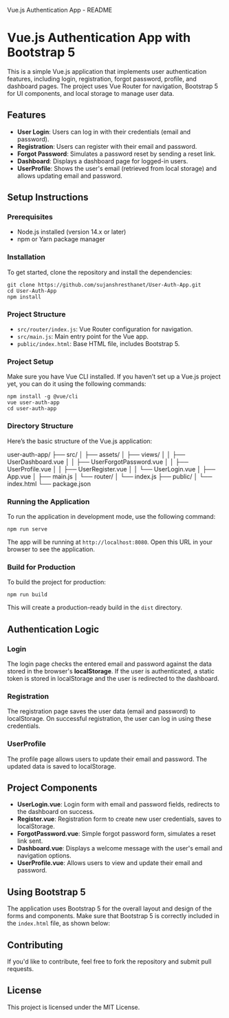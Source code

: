   Vue.js Authentication App - README

Vue.js Authentication App with Bootstrap 5
==========================================

This is a simple Vue.js application that implements user authentication features, including login, registration, forgot password, profile, and dashboard pages. The project uses Vue Router for navigation, Bootstrap 5 for UI components, and local storage to manage user data.

Features
--------

*   **User Login**: Users can log in with their credentials (email and password).
*   **Registration**: Users can register with their email and password.
*   **Forgot Password**: Simulates a password reset by sending a reset link.
*   **Dashboard**: Displays a dashboard page for logged-in users.
*   **UserProfile**: Shows the user's email (retrieved from local storage) and allows updating email and password.

Setup Instructions
------------------

### Prerequisites

*   Node.js installed (version 14.x or later)
*   npm or Yarn package manager

### Installation

To get started, clone the repository and install the dependencies:

    
    git clone https://github.com/sujanshresthanet/User-Auth-App.git
    cd User-Auth-App
    npm install
    

### Project Structure

*   `src/router/index.js`: Vue Router configuration for navigation.
*   `src/main.js`: Main entry point for the Vue app.
*   `public/index.html`: Base HTML file, includes Bootstrap 5.

### Project Setup
Make sure you have Vue CLI installed. If you haven’t set up a Vue.js project yet, you can do it using the following commands:

    
    npm install -g @vue/cli
    vue user-auth-app
    cd user-auth-app
    


### Directory Structure
Here’s the basic structure of the Vue.js application:

user-auth-app/
├── src/
│   ├── assets/
│   ├── views/
│   │   ├── UserDashboard.vue
│   │   ├── UserForgotPassword.vue
│   │   ├── UserProfile.vue
│   │   ├── UserRegister.vue
│   │   └── UserLogin.vue
│   ├── App.vue
│   ├── main.js
│   └── router/
│       └── index.js
├── public/
│   └── index.html
└── package.json

### Running the Application

To run the application in development mode, use the following command:

    
    npm run serve
    

The app will be running at `http://localhost:8080`. Open this URL in your browser to see the application.

### Build for Production

To build the project for production:

    
    npm run build
    

This will create a production-ready build in the `dist` directory.

Authentication Logic
--------------------

### Login

The login page checks the entered email and password against the data stored in the browser's **localStorage**. If the user is authenticated, a static token is stored in localStorage and the user is redirected to the dashboard.

### Registration

The registration page saves the user data (email and password) to localStorage. On successful registration, the user can log in using these credentials.

### UserProfile

The profile page allows users to update their email and password. The updated data is saved to localStorage.

Project Components
------------------

*   **UserLogin.vue**: Login form with email and password fields, redirects to the dashboard on success.
*   **Register.vue**: Registration form to create new user credentials, saves to localStorage.
*   **ForgotPassword.vue**: Simple forgot password form, simulates a reset link sent.
*   **Dashboard.vue**: Displays a welcome message with the user's email and navigation options.
*   **UserProfile.vue**: Allows users to view and update their email and password.

Using Bootstrap 5
-----------------

The application uses Bootstrap 5 for the overall layout and design of the forms and components. Make sure that Bootstrap 5 is correctly included in the `index.html` file, as shown below:

    
    
    
    

Contributing
------------

If you'd like to contribute, feel free to fork the repository and submit pull requests.

License
-------

This project is licensed under the MIT License.